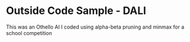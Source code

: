 # Outside Code Sample - DALI
 This was an Othello AI I coded using alpha-beta pruning and minmax for a school competition
